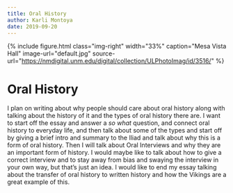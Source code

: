 ```yaml
---
title: Oral History
author: Karli Montoya
date: 2019-09-20
---
```


{% include figure.html
  class="img-right"
  width="33%"
  caption="Mesa Vista Hall"
  image-url="default.jpg"
  source-url="https://nmdigital.unm.edu/digital/collection/ULPhotoImag/id/3516/"
%}

# Oral History

I plan on writing about why people should care about oral history along with talking about the history of it and the types of oral history there are. I want to start off the essay and answer a *so what* question, and connect oral history to everyday life, and then talk about some of the types and start off by giving a brief intro and summary to the Iliad and talk about why this is a form of oral history. Then I will talk about Oral Interviews and why they are an important form of history. I would maybe like to talk about how to give a correct interview and to stay away from bias and swaying the interview in your own way, but that’s just an idea. I would like to end my essay talking about the transfer of oral history to written history and how the Vikings are a great example of this. 
